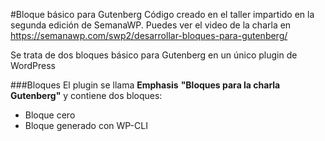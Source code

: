 #Bloque básico para Gutenberg
Código creado en el taller impartido en la segunda edición de SemanaWP.
Puedes ver el video de la charla en https://semanawp.com/swp2/desarrollar-bloques-para-gutenberg/

Se trata de dos bloques básico para Gutenberg en un único plugin de WordPress

###Bloques
El plugin se llama **Emphasis** __"Bloques para la charla Gutenberg"__ y contiene dos bloques:
+ Bloque cero
+ Bloque generado con WP-CLI

